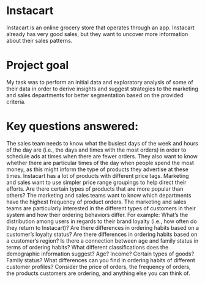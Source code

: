 # Instacart
Instacart is an online grocery store that operates through an app. Instacart already has very good sales, but they want to uncover more information about their sales patterns.

# Project goal
My task was to perform an initial data and exploratory analysis of some of their data in order to derive insights and suggest strategies to the marketing and sales departments for better segmentation based on the provided criteria.

# Key questions answered:
The sales team needs to know what the busiest days of the week and hours of the day are (i.e., the days and times with the most orders) in order to schedule ads at times when there are fewer orders.
They also want to know whether there are particular times of the day when people spend the most money, as this might inform the type of products they advertise at these times.
Instacart has a lot of products with different price tags. Marketing and sales want to use simpler price range groupings to help direct their efforts.
Are there certain types of products that are more popular than others? The marketing and sales teams want to know which departments have the highest frequency of product orders.
The marketing and sales teams are particularly interested in the different types of customers in their system and how their ordering behaviors differ. For example:
What’s the distribution among users in regards to their brand loyalty (i.e., how often do they return to Instacart)?
Are there differences in ordering habits based on a customer’s loyalty status?
Are there differences in ordering habits based on a customer’s region?
Is there a connection between age and family status in terms of ordering habits?
What different classifications does the demographic information suggest? Age? Income? Certain types of goods? Family status?
What differences can you find in ordering habits of different customer profiles? Consider the price of orders, the frequency of orders, the products customers are ordering, and anything else you can think of.
